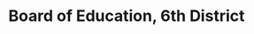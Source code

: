 ---
title: Board of Education, 6th District
layout: post
categories:
    - hcde
excerpt:
ocdid: /country:us/state:tn/county:hamilton/council_district:1
---